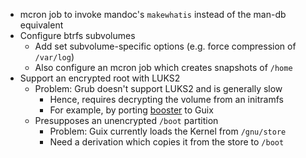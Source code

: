 * mcron job to invoke mandoc's `makewhatis` instead of the man-db equivalent
* Configure btrfs subvolumes
	* Add set subvolume-specific options (e.g. force compression of `/var/log`)
	* Also configure an mcron job which creates snapshots of `/home`
* Support an encrypted root with LUKS2
	* Problem: Grub doesn't support LUKS2 and is generally slow
		* Hence, requires decrypting the volume from an initramfs
		* For example, by porting [booster] to Guix
	* Presupposes an unencrypted `/boot` partition
		* Problem: Guix currently loads the Kernel from `/gnu/store`
		* Need a derivation which copies it from the store to `/boot`

[booster]: https://github.com/anatol/booster
